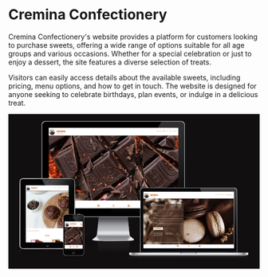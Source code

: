 # Cremina Confectionery
Cremina Confectionery's website provides a platform for customers looking to purchase sweets, offering a wide range of options suitable for all age groups and various occasions. Whether for a special celebration or just to enjoy a dessert, the site features a diverse selection of treats.

Visitors can easily access details about the available sweets, including pricing, menu options, and how to get in touch. The website is designed for anyone seeking to celebrate birthdays, plan events, or indulge in a delicious treat.

![Screenshot of the responsive page](/images/Screenshot.png)


